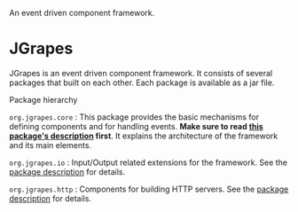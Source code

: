 An event driven component framework.

JGrapes
=======

JGrapes is an event driven component framework. It consists of
several packages that built on each other. Each package is available
as a jar file.

<object type="image/svg+xml" data="org/jgrapes/core/package-hierarchy.svg">Package hierarchy</object>

`org.jgrapes.core`
: This package provides the basic mechanisms for defining
    components and for handling events. **Make sure to read 
    <a href="org/jgrapes/core/package-summary.html#package.description">this package's description</a>
    first**. It explains the architecture of the framework and its main elements. 

`org.jgrapes.io`
: Input/Output related extensions for the framework. See the
    <a href="org/jgrapes/io/package-summary.html#package.description">package description</a>
    for details. 

`org.jgrapes.http`
: Components for building HTTP servers. See the
    <a href="org/jgrapes/http/package-summary.html#package.description">package description</a>
    for details. 
